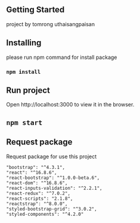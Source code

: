 ## Getting Started

project by tomrong uthaisangpaisan

## Installing

please run npm command for install package

### `npm install`

## Run project

Open http://localhost:3000 to view it in the browser.

## `npm start`

## Request package

Request package for use this project

```
"bootstrap": "^4.3.1",
"react": "^16.8.6",
"react-bootstrap": "^1.0.0-beta.6",
"react-dom": "^16.8.6",
"react-inputs-validation": "^2.2.1",
"react-redux": "^7.0.2",
"react-scripts": "2.1.8",
"reactstrap": "^8.0.0",
"styled-bootstrap-grid": "^3.0.2",
"styled-components": "^4.2.0"
```
